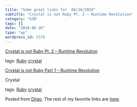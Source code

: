 ```yaml
---
title: "Some great links for  06/26/2018"
subtitle: "Crystal is not Ruby Pt. 2 – Runtime Revolution"
category: "538"
tags: []
date: "2018-06-26"
type: "wp"
wordpress_id: 2370
---
```

[Crystal is not Ruby Pt. 2 – Runtime Revolution](https://revs.runtime-revolution.com/crystal-is-not-ruby-pt-2-7c3d988aa9a1?source=userActivityShare-d383785221d0-1529896500) 

 tags: [Ruby](https://www.diigo.com/user/pitosalas/Ruby) [crystal](https://www.diigo.com/user/pitosalas/crystal)

 [Crystal is not Ruby Part 1 – Runtime Revolution](https://revs.runtime-revolution.com/crystal-is-not-ruby-part-1-8736f8c2ae58?source=userActivityShare-d383785221d0-1529896397) 

Crystal 

 tags: [Ruby](https://www.diigo.com/user/pitosalas/Ruby) [crystal](https://www.diigo.com/user/pitosalas/crystal)

Posted from [Diigo](https://www.diigo.com). The rest of my favorite links are [here](https://www.diigo.com/user/pitosalas).
